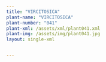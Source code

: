```yaml
---
title: "VIRCITOSICA"
plant-name: "VIRCITOSICA"
plant-number: "041"
plant-xml: /assets/xml/plant041.xml
plant-img: /assets/img/plant041.jpg
layout: single-xml


---
```


